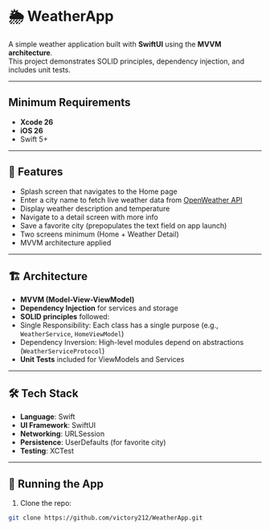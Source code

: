 # 🌦️ WeatherApp

A simple weather application built with **SwiftUI** using the **MVVM architecture**.  
This project demonstrates SOLID principles, dependency injection, and includes unit tests. 

--- 
## Minimum Requirements

- **Xcode 26**
- **iOS 26**
- Swift 5+ 

---

## 📱 Features
- Splash screen that navigates to the Home page  
- Enter a city name to fetch live weather data from [OpenWeather API](https://openweathermap.org/current)  
- Display weather description and temperature  
- Navigate to a detail screen with more info  
- Save a favorite city (prepopulates the text field on app launch)  
- Two screens minimum (Home + Weather Detail)  
- MVVM architecture applied  

---

## 🏗 Architecture
- **MVVM (Model-View-ViewModel)**  
- **Dependency Injection** for services and storage  
- **SOLID principles** followed:
- Single Responsibility: Each class has a single purpose (e.g., `WeatherService`, `HomeViewModel`)  
- Dependency Inversion: High-level modules depend on abstractions (`WeatherServiceProtocol`)  
- **Unit Tests** included for ViewModels and Services  

---

## 🛠 Tech Stack
- **Language**: Swift  
- **UI Framework**: SwiftUI  
- **Networking**: URLSession  
- **Persistence**: UserDefaults (for favorite city)  
- **Testing**: XCTest  

---

## 🚀 Running the App
1. Clone the repo:  
```bash
git clone https://github.com/victory212/WeatherApp.git

